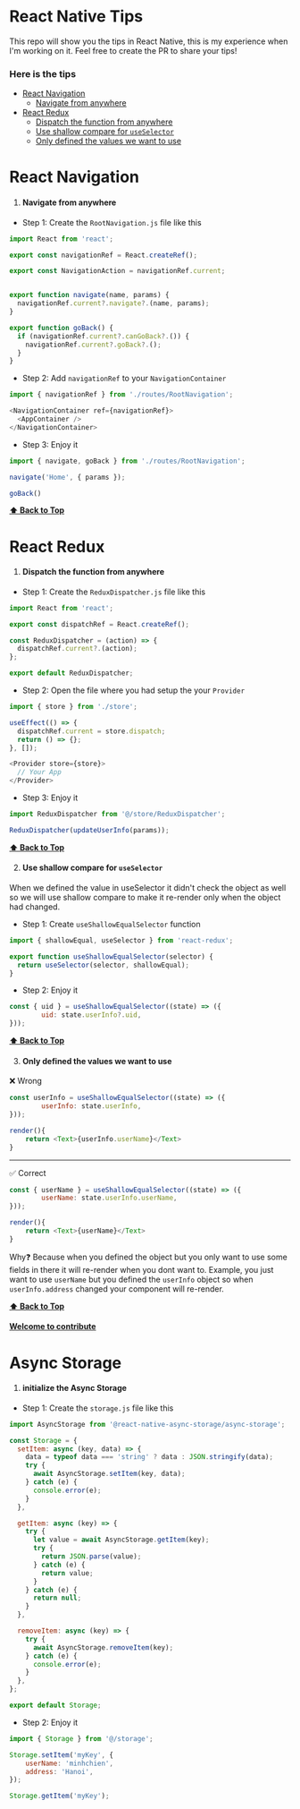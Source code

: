 # React Native Tips

This repo will show you the tips in React Native, this is my experience when I'm working on it.
Feel free to create the PR to share your tips!

### Here is the tips

- [React Navigation](#react-navigation)
  - [Navigate from anywhere](#navigate-from-anywhere)
- [React Redux](#react-redux)
  - [Dispatch the function from anywhere](#dispatch-the-function-from-anywhere)
  - [Use shallow compare for `useSelector`](#use-shallow-compare-for-useSelector)
  - [Only defined the values we want to use](#only-defined-the-values-we-want-to-use)



# React Navigation
1. #### Navigate from anywhere

- Step 1: Create the `RootNavigation.js` file like this
```javascript
import React from 'react';

export const navigationRef = React.createRef();

export const NavigationAction = navigationRef.current;


export function navigate(name, params) {
  navigationRef.current?.navigate?.(name, params);
}

export function goBack() {
  if (navigationRef.current?.canGoBack?.()) {
    navigationRef.current?.goBack?.();
  }
}
```

- Step 2: Add `navigationRef` to your `NavigationContainer`
```javascript
import { navigationRef } from './routes/RootNavigation';

<NavigationContainer ref={navigationRef}>
  <AppContainer />
</NavigationContainer>
```

- Step 3: Enjoy it
```javascript
import { navigate, goBack } from './routes/RootNavigation';

navigate('Home', { params });

goBack()
```

**[⬆ Back to Top](#here-is-the-tips)**
# React Redux

1. #### Dispatch the function from anywhere

- Step 1: Create the `ReduxDispatcher.js` file like this
```javascript
import React from 'react';

export const dispatchRef = React.createRef();

const ReduxDispatcher = (action) => {
  dispatchRef.current?.(action);
};

export default ReduxDispatcher;
```

- Step 2: Open the file where you had setup the your `Provider`
```javascript
import { store } from './store';

useEffect(() => {
  dispatchRef.current = store.dispatch;
  return () => {};
}, []);

<Provider store={store}>
  // Your App
</Provider>
```

- Step 3: Enjoy it
```javascript
import ReduxDispatcher from '@/store/ReduxDispatcher';

ReduxDispatcher(updateUserInfo(params));
```

**[⬆ Back to Top](#here-is-the-tips)**

2. #### Use shallow compare for `useSelector`
When we defined the value in useSelector it didn't check the object as well so we will use shallow compare to make it re-render only when the object had changed.

- Step 1: Create `useShallowEqualSelector` function
```javascript
import { shallowEqual, useSelector } from 'react-redux';

export function useShallowEqualSelector(selector) {
  return useSelector(selector, shallowEqual);
}
```

- Step 2: Enjoy it

```javascript
const { uid } = useShallowEqualSelector((state) => ({
        uid: state.userInfo?.uid,
}));
```

**[⬆ Back to Top](#here-is-the-tips)**

3. #### Only defined the values we want to use

❌ Wrong
```javascript
const userInfo = useShallowEqualSelector((state) => ({
        userInfo: state.userInfo,
}));

render(){
    return <Text>{userInfo.userName}</Text>
}
```
----
✅ Correct
```javascript
const { userName } = useShallowEqualSelector((state) => ({
        userName: state.userInfo.userName,
}));

render(){
    return <Text>{userName}</Text>
}
```
Why❓
Because when you defined the object but you only want to use some fields in there it will re-render when you dont want to. Example, you just want to use `userName` but you defined the `userInfo` object so when `userInfo.address` changed your component will re-render.

**[⬆ Back to Top](#here-is-the-tips)**

#### [Welcome to contribute](https://github.com/minhchienwikipedia/react-native-tips/pulls)
# Async Storage

1. #### initialize the Async Storage
- Step 1: Create the `storage.js` file like this
```javascript
import AsyncStorage from '@react-native-async-storage/async-storage';

const Storage = {
  setItem: async (key, data) => {
    data = typeof data === 'string' ? data : JSON.stringify(data);
    try {
      await AsyncStorage.setItem(key, data);
    } catch (e) {
      console.error(e);
    }
  },

  getItem: async (key) => {
    try {
      let value = await AsyncStorage.getItem(key);
      try {
        return JSON.parse(value);
      } catch (e) {
        return value;
      }
    } catch (e) {
      return null;
    }
  },

  removeItem: async (key) => {
    try {
      await AsyncStorage.removeItem(key);
    } catch (e) {
      console.error(e);
    }
  },
};

export default Storage;

```
- Step 2: Enjoy it
```javascript
import { Storage } from '@/storage';

Storage.setItem('myKey', {
    userName: 'minhchien',
    address: 'Hanoi',
});

Storage.getItem('myKey');

